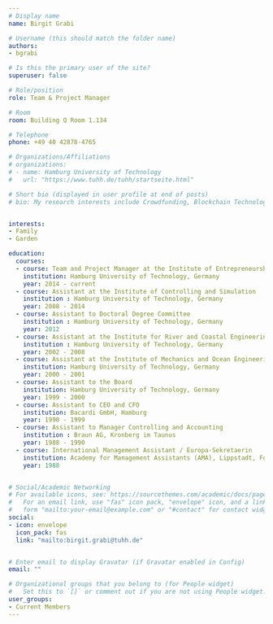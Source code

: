 ```yaml
---
# Display name
name: Birgit Grabi

# Username (this should match the folder name)
authors:
- bgrabi

# Is this the primary user of the site?
superuser: false

# Role/position
role: Team & Project Manager

# Room
room: Building Q Room 1.134

# Telephone
phone: +49 40 42878-4765

# Organizations/Affiliations
# organizations:
# - name: Hamburg University of Technology
#   url: "https://www.tuhh.de/tuhh/startseite.html"

# Short bio (displayed in user profile at end of posts)
# bio: My research interests include Crowdfunding, Blockchain Technology and Initial Coin Offerings.


interests:
- Family
- Garden

education:
  courses:
  - course: Team and Project Manager at the Institute of Entrepreneurship
    institution: Hamburg University of Technology, Germany
    year: 2014 - current
  - course: Assistant at the Institute of Controlling and Simulation
    institution : Hamburg University of Technology, Germany
    year: 2008 - 2014
  - course: Assistant to Doctoral Degree Committee
    institution : Hamburg University of Technology, Germany
    year: 2012
  - course: Assistant at the Institute for River and Coastal Engineering
    institution : Hamburg University of Technology, Germany
    year: 2002 - 2008
  - course: Assistant at the Institute of Mechanics and Ocean Engineering
    institution: Hamburg University of Technology, Germany 
    year: 2000 - 2001
  - course: Assistant to the Board 
    institution: Hamburg University of Technology, Germany 
    year: 1999 - 2000
  - course: Assistant to CEO and CFO
    institution: Bacardi GmbH, Hamburg
    year: 1990 - 1999
  - course: Assistant to Manager Controlling and Accounting
    institution : Braun AG, Kronberg im Taunus
    year: 1988 - 1990
  - course: International Management Assistant / Europa-Sekretaerin
    institution: Academy for Management Assistants (AMA), Lippstadt, Foreign Language Studies
    year: 1988


# Social/Academic Networking
# For available icons, see: https://sourcethemes.com/academic/docs/page-builder/#icons
#   For an email link, use "fas" icon pack, "envelope" icon, and a link in the
#   form "mailto:your-email@example.com" or "#contact" for contact widget.
social:
- icon: envelope
  icon_pack: fas
  link: "mailto:birgit.grabi@tuhh.de"


# Enter email to display Gravatar (if Gravatar enabled in Config)
email: ""

# Organizational groups that you belong to (for People widget)
#   Set this to `[]` or comment out if you are not using People widget.
user_groups:
- Current Members
---
```


